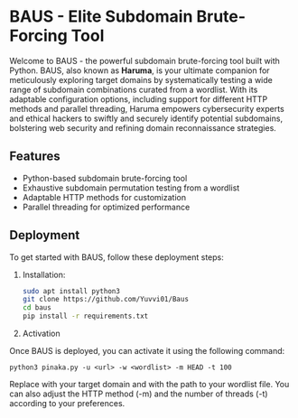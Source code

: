 # BAUS - Elite Subdomain Brute-Forcing Tool
Welcome to BAUS - the powerful subdomain brute-forcing tool built with Python. BAUS, also known as **Haruma**, is your ultimate companion for meticulously exploring target domains by systematically testing a wide range of subdomain combinations curated from a wordlist. With its adaptable configuration options, including support for different HTTP methods and parallel threading, Haruma empowers cybersecurity experts and ethical hackers to swiftly and securely identify potential subdomains, bolstering web security and refining domain reconnaissance strategies.

## Features

- Python-based subdomain brute-forcing tool
- Exhaustive subdomain permutation testing from a wordlist
- Adaptable HTTP methods for customization
- Parallel threading for optimized performance

## Deployment

To get started with BAUS, follow these deployment steps:

1. Installation:

   ```bash
   sudo apt install python3
   git clone https://github.com/Yuvvi01/Baus
   cd baus
   pip install -r requirements.txt

   
2. Activation

Once BAUS is deployed, you can activate it using the following command:

    python3 pinaka.py -u <url> -w <wordlist> -m HEAD -t 100
Replace <url> with your target domain and <wordlist> with the path to your wordlist file. You can also adjust the HTTP method (-m) and the number of threads (-t) according to your preferences.

